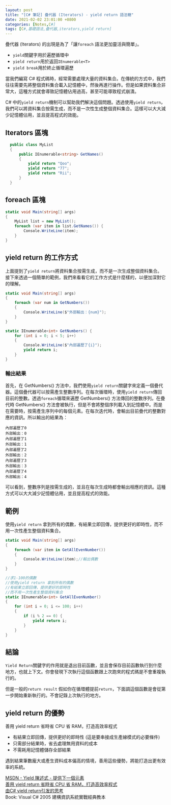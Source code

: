 ```yaml
---
layout: post
title: "[C# 筆記] 疊代器 (Iterators) - yield return 語法糖"
date: 2021-02-02 23:01:00 +0800
categories: [Notes,C#]
tags: [C#,基礎語法,疊代器,iterators,yield return]
---
```


疊代器 (Iterators) 的出現是為了「讓`foreach` 語法更加靈活與簡單」。     

- `yield`關鍵字用於遍歷循環中
- `yield return`用於返回`IEnumerable<T>`
- `yield break`用於終止循環遍歷

當我們編寫 C# 程式碼時，經常需要處理大量的資料集合。在傳統的方式中，我們往往需要先將整個資料集合載入記憶體中，然後再進行操作。但是如果資料集合非常大，這種方式就會導致記憶體佔用過高，甚至可能導致程式崩潰。        

C# 中的`yield return`機制可以幫助我們解決這個問題。透過使用`yield return`，我們可以將資料集合按需生成，而不是一次性生成整個資料集合。這樣可以大大減少記憶體佔用，並且提高程式的效能。     

## Iterators 區塊

```c#
  public class MyList 
  {
      public IEnumerable<string> GetNames() 
      {
          yield return "Qoo";
          yield return "77";
          yield return "Rii";
      }
  }
```

## foreach 區塊

```c#
static void Main(string[] args)
{
    MyList list = new MyList();
    foreach (var item in list.GetNames()) {
        Console.WriteLine(item);
    }
}
```

## yield return 的工作方式

上面提到了`yield return`將資料集合按需生成，而不是一次生成整個資料集合。接下來透過一個簡單的範例，我們來看看它的工作方式是什麼樣的，以便加深對它的理解。        

```c#
static void Main(string[] args)
{
    foreach (var num in GetNumbers())
    {
        Console.WriteLine($"外部輸出：{num}");
    }
}

static IEnumerable<int> GetNumbers() {
    for (int i = 0; i < 5; i++)
    {
        Console.WriteLine($"內部遍歷了{i}");
        yield return i;
    }
}
```

### 輸出結果

首先，在 GetNumbers() 方法中，我們使用`yield return`關鍵字來定義一個疊代器。這個疊代器可以按需產生整數序列。在每次循環時，使用`yield return`傳回目前的整數。透過`foreach`循環來遍歷 GetNumbers() 方法傳回的整數序列。在疊代時 GetNumbers() 方法會被執行，但是不會將整個序列載入到記憶體中。而是在需要時，按需產生序列中的每個元素。在每次迭代時，會輸出目前疊代的整數對應的資訊。所以輸出的結果為：
```
內部遍歷了0
外部輸出：0
內部遍歷了1
外部輸出：1
內部遍歷了2
外部輸出：2
內部遍歷了3
外部輸出：3
內部遍歷了4
外部輸出：4
```

可以看到，整數序列是按需生成的，並且在每次生成時都會輸出相應的資訊。這種方式可以大大減少記憶體佔用，並且提高程式的效能。


## 範例

使用`yield return` 拿到所有的偶數，有結果立即回傳，提供更好的即時性，而不用一次性產生整個資料集合。

```c#
static void Main(string[] args)
{
    foreach (var item in GetAllEvenNumber())
    {
        Console.WriteLine(item);//輸出偶數
    }
}

//求1-100的偶數
//使用yield return 拿到所有的偶數
//有結果立即回傳，提供更好的即時性
//而不用一次性產生整個資料集合
static IEnumerable<int> GetAllEvenNumber() 
{
    for (int i = 0; i <= 100; i++)
    {
        if (i % 2 == 0) {
            yield return i;
        }
    }
}
```

## 結論

`Yield Return`關鍵字的作用就是退出目前函數，並且會保存目前函數執行到什麼地方，也就上下文。你會發現下次執行這個函數跟上次跑來的程式碼是不會重複執行的。      

但是一般的`return result` 假如你在循環體提前`return`，下面調這個函數是會從第一步開始重新執行的。不會記錄上次執行的地方。


## yield return 的優勢
善用 yield return 省時省 CPU 省 RAM，打造高效率程式

- 有結果立即回傳，提供更好的即時性 (這是要串接成生產線模式的必要條件)
- 只需部分結果時，省去處理無用資料的成本
- 不需耗用記憶體儲存全部結果

遇到結果筆數龐大或產生資料成本偏高的情境，善用這些優勢，將能打造出更有效率的系統。



[MSDN - Yield 陳述式 - 提供下一個元素](https://learn.microsoft.com/zh-tw/dotnet/csharp/language-reference/statements/yield)     
[善用 yield return 省時省 CPU 省 RAM，打造高效率程式](https://blog.darkthread.net/blog/yield-return/)      
[由C# yield return引发的思考](https://www.cnblogs.com/wucy/p/17443749.html)     
Book: Visual C# 2005 建構資訊系統實戰經典教本    